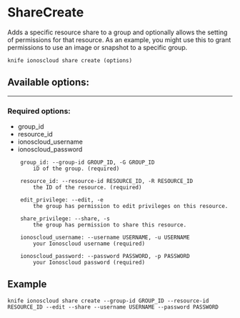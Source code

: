 # ShareCreate

Adds a specific resource share to a group and optionally allows the setting of permissions for that resource. As an example, you might use this to grant permissions to use an image or snapshot to a specific group.

    knife ionoscloud share create (options)


## Available options:
---

### Required options:
* group_id
* resource_id
* ionoscloud_username
* ionoscloud_password

```
    group_id: --group-id GROUP_ID, -G GROUP_ID
        iD of the group. (required)

    resource_id: --resource-id RESOURCE_ID, -R RESOURCE_ID
        the ID of the resource. (required)

    edit_privilege: --edit, -e
        the group has permission to edit privileges on this resource.

    share_privilege: --share, -s
        the group has permission to share this resource.

    ionoscloud_username: --username USERNAME, -u USERNAME
        your Ionoscloud username (required)

    ionoscloud_password: --password PASSWORD, -p PASSWORD
        your Ionoscloud password (required)

```

## Example

    knife ionoscloud share create --group-id GROUP_ID --resource-id RESOURCE_ID --edit --share --username USERNAME --password PASSWORD
